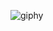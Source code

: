 ![giphy](https://user-images.githubusercontent.com/93485271/155959085-f5e22d4e-8616-4bf4-a55a-130296a04d12.gif)
